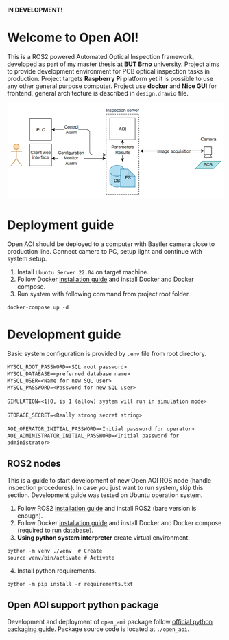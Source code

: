 **IN DEVELOPMENT!**

# Welcome to Open AOI!
This is a ROS2 powered Automated Optical Inspection framework, developed as part of my master thesis at **BUT Brno** university. Project aims to provide development environment for PCB optical inspection tasks in production. Project targets **Raspberry Pi** platform yet it is possible to use any other general purpose computer. Project use **docker** and **Nice GUI** for frontend, general architecture is described in `design.drawio` file. 

![System overview](/assets/documentation/system_high_level_overview.png)

# Deployment  guide
Open AOI should be deployed to a computer with Bastler camera close to production line. Connect camera to PC, setup light and continue with system setup.
1. Install `Ubuntu Server 22.04` on target machine.
2. Follow Docker [installation guide](https://docs.docker.com/) and install Docker and Docker compose.
3. Run system with following command from project root folder.
```
docker-compose up -d
```

# Development guide
Basic system configuration is provided by `.env` file from root directory.
```
MYSQL_ROOT_PASSWORD=<SQL root password>
MYSQL_DATABASE=<preferred database name>
MYSQL_USER=<Name for new SQL user>
MYSQL_PASSWORD=<Password for new SQL user>

SIMULATION=<1|0, is 1 (allow) system will run in simulation mode>

STORAGE_SECRET=<Really strong secret string>

AOI_OPERATOR_INITIAL_PASSWORD=<Initial password for operator>
AOI_ADMINISTRATOR_INITIAL_PASSWORD=<Initial password for administrator>
```

## ROS2 nodes
This is a guide to start development of new Open AOI ROS node (handle inspection procedures). In case you just want to run system, skip this section. Development guide was tested on Ubuntu operation system.

1. Follow ROS2 [installation guide](https://docs.ros.org/) and install ROS2 (bare version is enough).
2. Follow Docker [installation guide](https://docs.docker.com/) and install Docker and Docker compose (required to run database).
3. **Using python system interpreter** create virtual environment. 
```
python -m venv ./venv  # Create
source venv/bin/activate # Activate
```
4. Install python requirements.
```
python -m pip install -r requirements.txt
```

## Open AOI support python package
Development and deployment of `open_aoi` package follow [official python packaging guide](https://packaging.python.org/en/latest/tutorials/packaging-projects/). Package source code is located at `./open_aoi`.